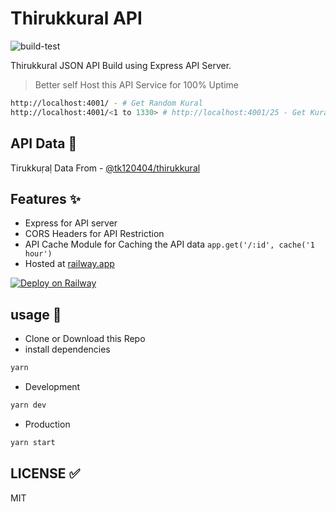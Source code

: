 # Thirukkural API

![build-test](https://github.com/mskian/thirukkural-api/workflows/build-test/badge.svg)  

Thirukkural JSON API Build using Express API Server.

> Better self Host this API Service for 100% Uptime

```sh
http://localhost:4001/ - # Get Random Kural
http://localhost:4001/<1 to 1330> # http://localhost:4001/25 - Get Kural by No
```

## API Data 🍘

Tirukkuṛaḷ Data From - [@tk120404/thirukkural](https://github.com/tk120404/thirukkural)

## Features ✨

- Express for API server
- CORS Headers for API Restriction
- API Cache Module for Caching the API data `app.get('/:id', cache('1 hour')`
- Hosted at [railway.app](https://railway.app?referralCode=CyugQn)

[![Deploy on Railway](https://railway.app/button.svg)](https://railway.app/new?template=https%3A%2F%2Fgithub.com%2Fmskian%2Fthirukkural-api.git)

## usage 📝

- Clone or Download this Repo
- install dependencies

```sh
yarn
```

- Development

```sh
yarn dev
```

- Production

```sh
yarn start
```

## LICENSE ✅

MIT

